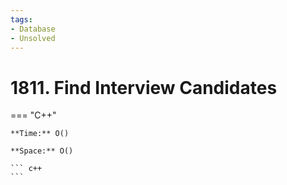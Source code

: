 ```yaml
---
tags:
- Database
- Unsolved
---
```



# 1811. Find Interview Candidates

=== "C++"

    **Time:** O()

    **Space:** O()

    ``` c++
    ```